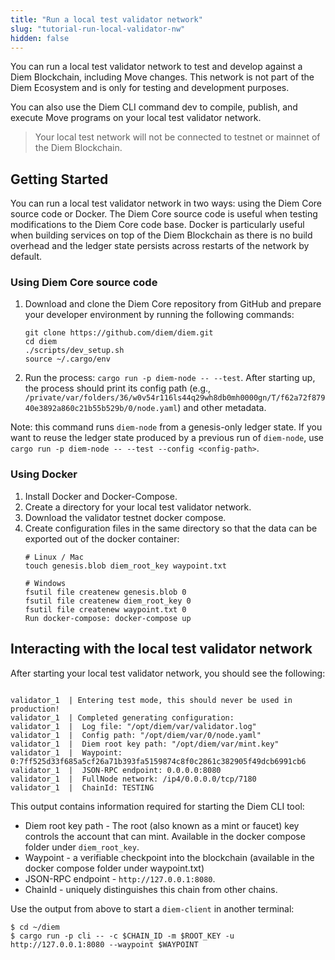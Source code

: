 ```yaml
---
title: "Run a local test validator network"
slug: "tutorial-run-local-validator-nw"
hidden: false
---
```

You can run a local test validator network to test and develop against a Diem Blockchain, including Move changes. This network is not part of the Diem Ecosystem and is only for testing and development purposes.

You can also use the Diem CLI command dev to compile, publish, and execute Move programs on your local test validator network.

<BlockQuote type="info">
Your local test network will not be connected to testnet or mainnet of the Diem Blockchain. 
</BlockQuote>

## Getting Started

You can run a local test validator network in two ways: using the Diem Core source code or Docker. The Diem Core source code is useful when testing modifications to the Diem Core code base. Docker is particularly useful when building services on top of the Diem Blockchain as there is no build overhead and the ledger state persists across restarts of the network by default.


### Using Diem Core source code

1. Download and clone the Diem Core repository from GitHub and prepare your developer environment by running the following commands:

    ```
    git clone https://github.com/diem/diem.git
    cd diem
    ./scripts/dev_setup.sh
    source ~/.cargo/env
    ```
2. Run the process: `cargo run -p diem-node -- --test`. After starting up, the process should print its config path (e.g., `/private/var/folders/36/w0v54r116ls44q29wh8db0mh0000gn/T/f62a72f87940e3892a860c21b55b529b/0/node.yaml`) and other metadata.

Note: this command runs `diem-node` from a genesis-only ledger state. If you want to reuse the ledger state produced by a previous run of `diem-node`, use `cargo run -p diem-node -- --test --config <config-path>`.


### Using Docker

1. Install Docker and Docker-Compose.
2. Create a directory for your local test validator network.
3. Download the validator testnet docker compose.
4. Create configuration files in the same directory so that the data can be exported out of the docker container:
    ```
    # Linux / Mac
    touch genesis.blob diem_root_key waypoint.txt

    # Windows
    fsutil file createnew genesis.blob 0
    fsutil file createnew diem_root_key 0
    fsutil file createnew waypoint.txt 0
    Run docker-compose: docker-compose up
    ```

## Interacting with the local test validator network
After starting your local test validator network, you should see the following:

```

validator_1  | Entering test mode, this should never be used in production!
validator_1  | Completed generating configuration:
validator_1  | 	Log file: "/opt/diem/var/validator.log"
validator_1  | 	Config path: "/opt/diem/var/0/node.yaml"
validator_1  | 	Diem root key path: "/opt/diem/var/mint.key"
validator_1  | 	Waypoint: 0:7ff525d33f685a5cf26a71b393fa5159874c8f0c2861c382905f49dcb6991cb6
validator_1  | 	JSON-RPC endpoint: 0.0.0.0:8080
validator_1  | 	FullNode network: /ip4/0.0.0.0/tcp/7180
validator_1  | 	ChainId: TESTING

```
This output contains information required for starting the Diem CLI tool:
* Diem root key path - The root (also known as a mint or faucet) key controls the account that can mint. Available in the docker compose folder under `diem_root_key`.
* Waypoint - a verifiable checkpoint into the blockchain (available in the docker compose folder under waypoint.txt)
* JSON-RPC endpoint - `http://127.0.0.1:8080`.
* ChainId - uniquely distinguishes this chain from other chains.


Use the output from above to start a `diem-client` in another terminal:

```
$ cd ~/diem
$ cargo run -p cli -- -c $CHAIN_ID -m $ROOT_KEY -u http://127.0.0.1:8080 --waypoint $WAYPOINT
```